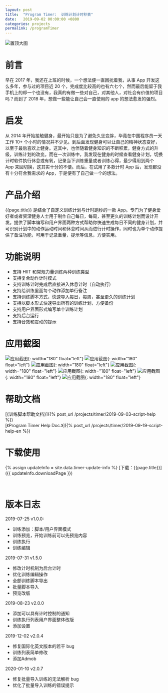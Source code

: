 ```yaml
---
layout: post
title:  "Program Timer:  训练计划计时秒表"
date:   2019-09-02 00:00:00 +0800
categories: projects
permalink: /programTimer
---
```

![置顶大图](/assets/images/img_top_big.png)


# 前言
早在 2017 年，我还在上班的时候，一个想法便一直困扰着我，从事 App 开发这么多年，参与过的项目近 20 个，完成度比较高的也有六七个，然而最后能留于我手机上的却一个也没有，我真的有做一些对自己，对其他人，对社会有价值的项目吗？而到了 2018 年，想做一些能让自己会一直使用的 app 的想法愈发的强烈。


# 启发
从 2014 年开始接触健身，最开始只是为了避免久坐变胖，毕竟在中国程序员一天工作 10+ 个小时的情况并不少见。到后面发现健身可以让自己的精神状态变好，以至于最后喜欢上健身。这其中，也伴随着健身知识的不断积累，健身方式的升级，训练计划的改变。而在一次训练中，我发现在健身的时候查看健身计划，切换计时软件执行休息或有氧，记录当下训练重量或者训练心得，最少得用到两个 App 来回切换，这其实十分的不便。而后，在试用了多款计时 App 后，发现都没有十分符合我需求的 App，于是便有了自己做一个的想法。	


# 产品介绍
{{page.title}} 是结合了自定义训练计划与计时跑秒的一款 App。专门为了健身爱好者或者资深健身人士用于制作自己每日，每周，甚至更久的训练计划而设计开发。提供了脚本编写和用户界面两种方式帮助你快速生成每日不同的健身计划，并可识别计划中的动作运动时间和休息时间从而进行计时操作，同时也为单个动作提供了备注功能，可用于记录重量，提示等信息，方便实用。


# 功能说明
- 支持 HIIT 和常规力量训练两种训练类型
- 支持复合动作计时模式
- 支持训练计时完成后直接进入休息计时（自动执行）
- 支持给训练里面每个动作添加单行备注
- 支持训练脚本方式，快速导入每日，每周，甚至更久的训练计划
- 支持以脚本形式快速导出所有的训练计划，方便备份
- 支持用户界面形式编写单个训练计划
- 支持后台运行
- 支持音效和震动的提示

# 应用截图
![应用截图](/assets/images/img_menu.jpeg){: width="180" float="left"}
![应用截图](/assets/images/img_samples.jpeg){: width="180" float="left"}
![应用截图](/assets/images/img_my_programs.jpeg){: width="180" float="left"}
![应用截图](/assets/images/img_new_program.jpeg){: width="180" float="left"}
![应用截图](/assets/images/img_new_action.jpeg){: width="180" float="left"}
![应用截图](/assets/images/img_workout.jpeg){: width="180" float="left"}
![应用截图](/assets/images/img_lock.jpeg){: width="180" float="left"}

# 帮助文档
[《训练脚本帮助文档》]({% post_url /projects/timer/2019-09-03-script-help %})  
[《Program Timer Help Doc.》]({% post_url /projects/timer/2019-09-19-script-help-en %})


# 下载使用
{% assign updateInfo = site.data.timer-update-info %}
[下载：{{page.title}}]({{ updateInfo.downloadPage }})
<div id="code"></div><br/>


# 版本日志
2019-07-25 v1.0.0:
- 训练添加：脚本/用户界面模式
- 训练预览，开始训练前可以先预览内容
- 训练执行
- 训练编辑

2019-07-31 v1.5.0
- 修改计时机制为后台计时
- 优化训练编辑操作
- 全部训练脚本导出
- 批量脚本导入
- 预览改版

2019-08-23 v2.0.0
- 添加可以具有计时控制的通知
- 训练执行列表用户界面整体改版
- 添加设置

2019-12-02 v2.0.4
- 修复国际化英文版本的若干 bug
- 训练列表简单修改
- 添加Admob

2020-01-10 v2.0.7
- 修复批量导入训练的无法解析 bug
- 优化了批量导入训练的错误提示


<script src="/assets/js/jquery.min-1.5.2.js"></script>
<script src="/assets/js/jquery.qrcode.min.js"></script>
<script type="text/javascript">
  $("#code").qrcode({
    width: 200,
    height: 200,
    correctLevel:0,
    text: "{{ updateInfo.downloadPage }}"
  });
</script>